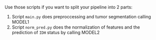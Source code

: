 Use those scripts if you want to split your pipeline into 2 parts: 
1. Script `main.py` does preproccessing and tumor segmentation calling MODEL1
2. Script `norm_pred.py` does the normalization of features and the prediction of `IDH` status by calling MODEL2
